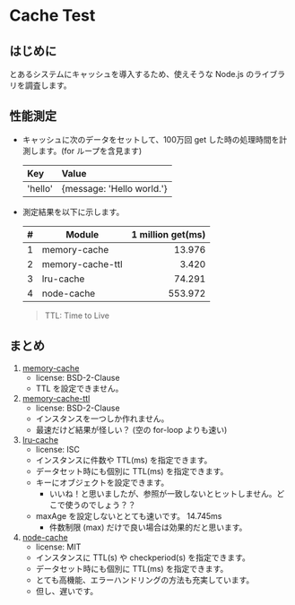 # Cache Test
## はじめに
とあるシステムにキャッシュを導入するため、使えそうな Node.js のライブラリを調査します。

## 性能測定
* キャッシュに次のデータをセットして、100万回 get した時の処理時間を計測します。(for ループを含見ます)

    | Key     | Value                     |
    |:--------|:--------------------------|
    | 'hello' | {message: 'Hello world.'} |

* 測定結果を以下に示します。

    | # | Module           | 1 million get(ms) |
    |--:|------------------|------------------:|
    | 1 | memory-cache     | 13.976            |
    | 2 | memory-cache-ttl | 3.420             |
    | 3 | lru-cache        | 74.291            |
    | 4 | node-cache       | 553.972           |

    > TTL: Time to Live

## まとめ
1. [memory-cache](https://www.npmjs.com/package/memory-cache)
    - license: BSD-2-Clause
    - TTL を設定できません。
1. [memory-cache-ttl](https://www.npmjs.com/package/memory-cache-ttl)
    - license: BSD-2-Clause
    - インスタンスを一つしか作れません。
    - 最速だけど結果が怪しい？ (空の for-loop よりも速い)
1. [lru-cache](https://www.npmjs.com/package/lru-cache)
    - license: ISC
    - インスタンスに件数や TTL(ms) を指定できます。
    - データセット時にも個別に TTL(ms) を指定できます。
    - キーにオブジェクトを設定できます。
        - いいね！と思いましたが、参照が一致しないとヒットしません。どこで使うのでしょう？？
    - maxAge を設定しないととても速いです。 14.745ms
        - 件数制限 (max) だけで良い場合は効果的だと思います。
1. [node-cache](https://www.npmjs.com/package/node-cache)
    - license: MIT
    - インスタンスに TTL(s) や checkperiod(s) を指定できます。
    - データセット時にも個別に TTL(ms) を指定できます。
    - とても高機能、エラーハンドリングの方法も充実しています。
    - 但し、遅いです。